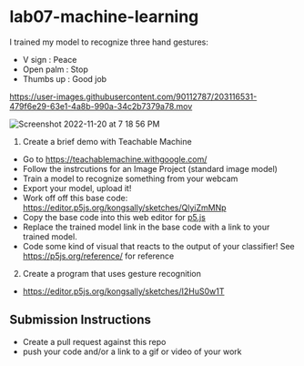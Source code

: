 # lab07-machine-learning

I trained my model to recognize three hand gestures:
  - V sign : Peace
  - Open palm : Stop
  - Thumbs up : Good job

https://user-images.githubusercontent.com/90112787/203116531-479f6e29-63e1-4a8b-990a-34c2b7379a78.mov

![Screenshot 2022-11-20 at 7 18 56 PM](https://user-images.githubusercontent.com/90112787/202934647-8ebc2430-6362-4c2c-9820-e037bd4db838.png)

1. Create a brief demo with Teachable Machine
  - Go to https://teachablemachine.withgoogle.com/
  - Follow the instrcutions for an Image Project (standard image model)
  - Train a model to recognize something from your webcam
  - Export your model, upload it!
  - Work off off this base code: https://editor.p5js.org/kongsally/sketches/QlyiZmMNp
  - Copy the base code into this web editor for [p5.js](https://editor.p5js.org/)
  - Replace the trained model link in the base code with a link to your trained model.
  - Code some kind of visual that reacts to the output of your classifier! See https://p5js.org/reference/ for reference

2. Create a program that uses gesture recognition
  - https://editor.p5js.org/kongsally/sketches/I2HuS0w1T  

## Submission Instructions
- Create a pull request against this repo
- push your code and/or a link to a gif or video of your work
